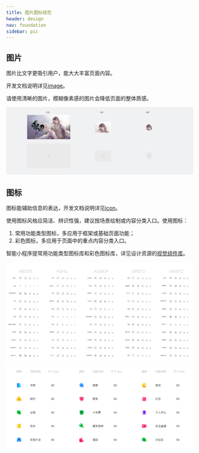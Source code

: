 ```yaml
---
title: 图片图标规范
header: design
nav: foundation
sidebar: pic
---
```


## 图片
图片比文字更吸引用户，能大大丰富页面内容。

开发文档说明详见<a href="https://smartprogram.baidu.com/docs/develop/component/media/#image/" target="_blank">image</a>。

请使用清晰的图片，模糊像素感的图片会降低页面的整体质感。
<div class="m-doc-custom-examples-correct">
	<img src="../../../img/design/foundation/pic/1.png">
</div>

## 图标
图标能辅助信息的表达，开发文档说明详见<a href="https://smartprogram.baidu.com/docs/develop/component/base/#icon/" target="_blank">icon</a>。

使用图标风格应简洁、辨识性强，建议按场景绘制或内容分类入口。使用图标：
1. 常用功能类型图标，多应用于框架或基础页面功能；
2. 彩色图标，多应用于页面中的重点内容分类入口。


智能小程序提常用功能类型图标库和彩色图标库，详见设计资源的[视觉组件库](../../resource/uikit/)。

<div class="m-doc-custom-examples-correct"><img src="../../../img/design/foundation/pic/2.png">
<img src="../../../img/design/foundation/pic/3.png">
</div>
